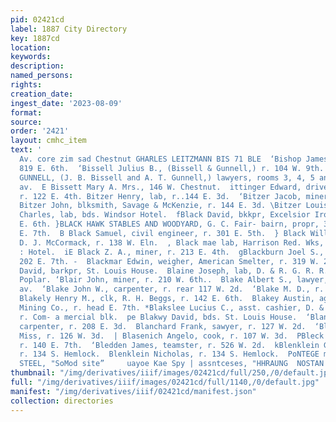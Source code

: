 ```yaml
---
pid: 02421cd
label: 1887 City Directory
key: 1887cd
location: 
keywords: 
description: 
named_persons: 
rights: 
creation_date: 
ingest_date: '2023-08-09'
format: 
source: 
order: '2421'
layout: cmhc_item
text: '                                                                                               eiter
  Av. core zim sad Chestnut GHARLES LEITZMANN BIS 71 BLE  ‘Bishop James, miner, r.
  819 E. 6th.  ‘Bissell Julius B., (Bissell & Gunnell,) r. 104 W. 9th. SBISSELL &
  GUNNELL, (J. B. Bissell and A. T. Gunnell,) lawyers, rooms 3, 4, 5 and 6, 431 Harrison
  av.  E Bissett Mary A. Mrs., 146 W. Chestnut.  ittinger Edward, driver, F. R. Jeffery,
  r. 122 E. 4th. Bitzer Henry, lab, r..144 E. 3d.  ‘Bitzer Jacob, miner, r. 132 Oak.  E
  Bitzer John, blksmith, Savage & McKenzie, r. 144 E. 3d. \Bitzer Louis, r. 132 Oak.  ‘Black
  Charles, lab, bds. Windsor Hotel.  fBlack David, bkkpr, Excelsior Iron Wks, r. 227
  E. 6th. }BLACK HAWK STABLES AND WOODYARD, G. C. Fair- bairn, propr, 310 and 312
  E. 7th.  B Black Samuel, civil engineer, r. 301 E. 5th.  } Black William, boilermkr,
  D. J. McCormack, r. 138 W. Eln.  , Black mae lab, Harrison Red. Wks, bds. Sprague
  : Hotel.  iE Black Z. A., miner, r. 213 E. 4th.  gBlackburn Joel S., physician,
  202 E. 7th. -  Blackmar Edwin, weigher, American Smelter, r. 319 W. 2d. Blackway
  David, barkpr, St. Louis House.  Blaine Joseph, lab, D. & R. G. R. R., r. 1201 N.
  Poplar. ‘Blair John, miner, r. 210 W. 6th..  Blake Albert S., lawyer, 501 Harrison
  av.  ‘Blake John W., carpenter, r. rear 117 W. 2d.  ‘Blake M. D., r. 140 E. 7th.  7
  Blakely Henry M., clk, R. H. Beggs, r. 142 E. 6th.  Blakey Austin, agt, Little Chief
  Mining Co., r. head E. 7th. *Blakslee Lucius C., asst. cashier, D. & R. G. R. R.,
  r. Com- a mercial blk.  pe Blakwy David, bds. St. Louis House.  ‘Blanchard C. D.,
  carpenter, r. 208 E. 3d.  Blanchard Frank, sawyer, r. 127 W. 2d.  ‘Blanchard Rose
  Miss, r. 126 W. 3d.  | Blasenich Angelo, cook, r. 107 W. 3d.  PBleck Marshall, miner,
  r. 140 E. 7th.  ‘Bledden James, teamster, r. 526 W. 2d.  kBlenklein George, lab,
  r. 134 S. Hemlock.  Blenklein Nicholas, r. 134 S. Hemlock.  PoNTEGE misESr"™ NED
  STEEL, "SoMod site”     uayoe Kae Spy | assntceses, "HHRAUNG  NOSTAN    '
thumbnail: "/img/derivatives/iiif/images/02421cd/full/250,/0/default.jpg"
full: "/img/derivatives/iiif/images/02421cd/full/1140,/0/default.jpg"
manifest: "/img/derivatives/iiif/02421cd/manifest.json"
collection: directories
---
```

